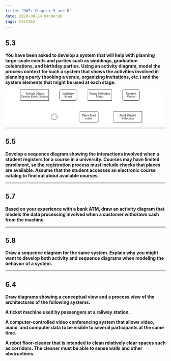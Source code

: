 ```yaml
---
title: 'HW7: Chapter 5 and 6'
date: 2020-09-24 04:00:00
tags: CSCI362
---
```


## 5.3
**You have been asked to develop a system that will help with planning large-scale events and parties such as weddings, graduation celebrations, and birthday parties. Using an activity diagram, model the process context for such a system that shows the activities involved in planning a party (booking a venue, organizing invitations, etc.) and the system elements that might be used at each stage.**

![5.3 Activity Diagram](https://raw.githubusercontent.com/lukem1/lukem1.github.io/master/imgs/5_3.png)

---
## 5.5
**Develop a sequence diagram showing the interactions involved when a student registers for a course in a university. Courses may have limited enrollment, so the registration process must include checks that places are available. Assume that the student accesses an electronic course catalog to find out about available courses.**

---
## 5.7
**Based on your experience with a bank ATM, draw an activity diagram that models the data processing involved when a customer withdraws cash from the machine.**

---
## 5.8
**Draw a sequence diagram for the same system. Explain why you might want to develop both activity and sequence diagrams when modeling the behavior of a system.**

---
## 6.4
**Draw diagrams showing a conceptual view and a process view of the architectures of the following systems:**

**A ticket machine used by passengers at a railway station.**

**A computer-controlled video conferencing system that allows video, audio, and computer data to be visible to several participants at the same time.**

**A robot floor-cleaner that is intended to clean relatively clear spaces such as corridors. The cleaner must be able to sense walls and other obstructions.**
